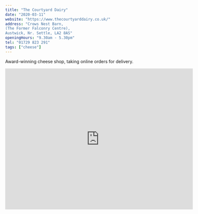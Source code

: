 ```yaml
---
title: "The Courtyard Dairy"
date: "2020-03-11"
website: "https://www.thecourtyarddairy.co.uk/"
address: "Crows Nest Barn,
(The Former Falconry Centre),
Austwick, Nr. Settle, LA2 8AS"
openingHours: "9.30am - 5.30pm"
tel: "01729 823 291"
tags: ["cheese"]
---
```


Award-winning cheese shop, taking online orders for delivery.

<iframe src="https://www.google.com/maps/embed?pb=!1m18!1m12!1m3!1d2339.5996234658423!2d-2.3390471843551697!3d54.09857372580075!2m3!1f0!2f0!3f0!3m2!1i1024!2i768!4f13.1!3m3!1m2!1s0x487b883df3577bcd%3A0x36919bcfd2bd78f8!2sThe%20Courtyard%20Dairy!5e0!3m2!1sen!2suk!4v1586782619196!5m2!1sen!2suk" width="600" height="450" frameborder="0" style="border:0;" allowfullscreen="" aria-hidden="false" tabindex="0"></iframe>
